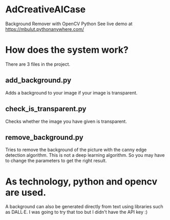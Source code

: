 # AdCreativeAICase
Background Remover with OpenCV Python
See live demo at https://mbulut.pythonanywhere.com/



# How does the system work? 

There are 3 files in the project. 

## add_background.py 
Adds a background to your image if your image is transparent. 

## check_is_transparent.py 
Checks whether the image you have given is transparent. 

## remove_background.py

Tries to remove the background of the picture with the canny edge detection algorithm. 
This is not a deep learning algorithm. So you may have to change the parameters to get the right result. 

# As technology, python and opencv are used.

A background can also be generated directly from text using libraries such as DALL·E. I was going to try that too but I didn't have the API key :)
